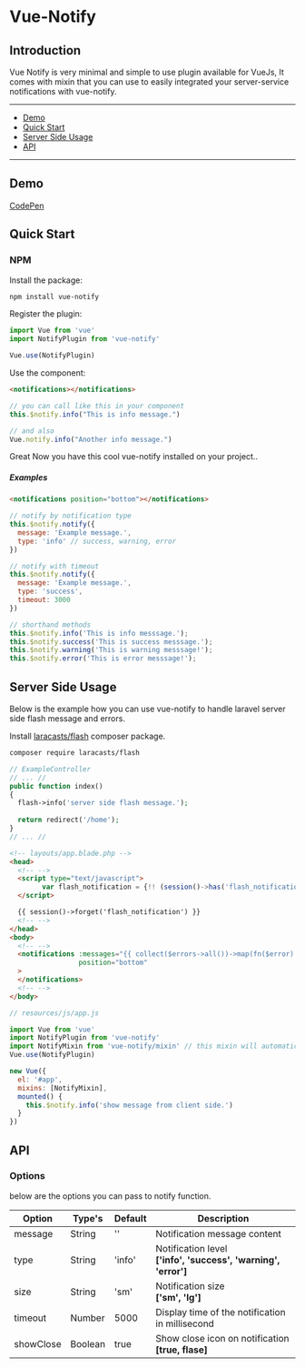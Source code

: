 # Vue-Notify

## Introduction
Vue Notify is very minimal and simple to use plugin available for VueJs, It comes with mixin that you can use to easily integrated your server-service notifications with vue-notify.

---

- [Demo](#demo)
- [Quick Start](#quick-start)
- [Server Side Usage](#server-side-usage)
- [API](#apie)

---

## Demo

[CodePen](https://codepen.io/)

## Quick Start

### NPM

Install the package:

```bash
npm install vue-notify
```

Register the plugin:

```js
import Vue from 'vue'
import NotifyPlugin from 'vue-notify'

Vue.use(NotifyPlugin)
```

Use the component:

```html
<notifications></notifications>
```

```js
// you can call like this in your component
this.$notify.info("This is info message.")

// and also 
Vue.notify.info("Another info message.")
```

Great Now you have this cool vue-notify installed on your project..

##### Examples
```html
<notifications position="bottom"></notifications>
```

```javascript
// notify by notification type
this.$notify.notify({
  message: 'Example message.',
  type: 'info' // success, warning, error
})

// notify with timeout
this.$notify.notify({
  message: 'Example message.',
  type: 'success',
  timeout: 3000
})

// shorthand methods
this.$notify.info('This is info messsage.');
this.$notify.success('This is success messsage.');
this.$notify.warning('This is warning messsage!');
this.$notify.error('This is error messsage!');
```

## Server Side Usage

Below is the example how you can use vue-notify to handle laravel server side flash message and errors.

Install [laracasts/flash](https://github.com/laracasts/flash) composer package.

```bash
composer require laracasts/flash
```

```php
// ExampleController
// ... //
public function index()
{
  flash->info('server side flash message.');
  
  return redirect('/home');
}
// ... //
```

```html
<!-- layouts/app.blade.php -->
<head>
  <!-- -->
  <script type="text/javascript">
        var flash_notification = {!! (session()->has('flash_notification')) ? json_encode(session()->get('flash_notification')) : 'false' !!}
  </script>

  {{ session()->forget('flash_notification') }}
  <!-- -->
</head>
<body>
  <!-- -->
  <notifications :messages="{{ collect($errors->all())->map(fn($error) => ['message' => $error, 'type' => 'error']) }}"
                 position="bottom"
  >
  </notifications>
  <!-- -->
</body>
```

```js
// resources/js/app.js

import Vue from 'vue'
import NotifyPlugin from 'vue-notify'
import NotifyMixin from 'vue-notify/mixin' // this mixin will automatically check server side notfications.
Vue.use(NotifyPlugin)

new Vue({
  el: '#app',
  mixins: [NotifyMixin],
  mounted() {
    this.$notify.info('show message from client side.')
  }
})
```

## API

### Options

below are the options you can pass to notify function.

**Option**|**Type's**|**Default**|**Description**
-----|-----|-----|-----
message|String|''|Notification message content
type|String|'info'|Notification level <br> **['info', 'success', 'warning', 'error']**
size|String|'sm'|Notification size <br> **['sm', 'lg']**
timeout|Number|5000|Display time of the notification in millisecond
showClose|Boolean|true|Show close icon on notification <br> **[true, flase]**
